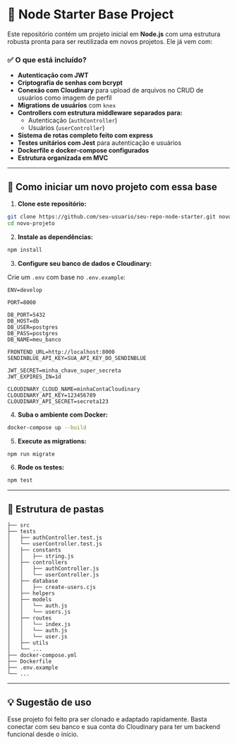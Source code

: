 # 🧱 Node Starter Base Project

Este repositório contém um projeto inicial em **Node.js** com uma estrutura robusta pronta para ser reutilizada em novos projetos. Ele já vem com:

### ✅ O que está incluído?

- **Autenticação com JWT**
- **Criptografia de senhas com bcrypt**
- **Conexão com Cloudinary** para upload de arquivos no CRUD de usuários como imagem de perfil
- **Migrations de usuários** com `knex`
- **Controllers com estrutura middleware separados para:**
  - Autenticação (`authController`)
  - Usuários (`userController`)
- **Sistema de rotas completo feito com express**
- **Testes unitários com Jest** para autenticação e usuários
- **Dockerfile e docker-compose configurados**
- **Estrutura organizada em MVC**

---

## 🚀 Como iniciar um novo projeto com essa base

1. **Clone este repositório:**

```bash
git clone https://github.com/seu-usuario/seu-repo-node-starter.git novo-projeto
cd novo-projeto
```

2. **Instale as dependências:**

```bash
npm install
```

3. **Configure seu banco de dados e Cloudinary:**

Crie um `.env` com base no `.env.example`:

```env
ENV=develop

PORT=8000

DB_PORT=5432
DB_HOST=db
DB_USER=postgres
DB_PASS=postgres
DB_NAME=meu_banco

FRONTEND_URL=http://localhost:8000
SENDINBLUE_API_KEY=SUA_API_KEY_DO_SENDINBLUE

JWT_SECRET=minha_chave_super_secreta
JWT_EXPIRES_IN=1d

CLOUDINARY_CLOUD_NAME=minhaContaCloudinary
CLOUDINARY_API_KEY=123456789
CLOUDINARY_API_SECRET=secreta123

```

4. **Suba o ambiente com Docker:**

```bash
docker-compose up --build
```

5. **Execute as migrations:**

```bash
npm run migrate
```

6. **Rode os testes:**

```bash
npm test
```

---

## 📁 Estrutura de pastas

```
├── src
├── tests
│   ├── authController.test.js
│   └── userController.test.js
│   ├── constants
│   │   ├── string.js
│   ├── controllers
│   │   ├── authController.js
│   │   └── userController.js
│   ├── database
│   │   ├── create-users.cjs
│   ├── helpers
│   ├── models
│   │   └── auth.js
│   │   └── users.js
│   ├── routes
│   │   └── index.js
│   │   └── auth.js
│   │   └── user.js
│   ├── utils
│   └── ...
├── docker-compose.yml
├── Dockerfile
├── .env.example
└── ...
```

---

## 💡 Sugestão de uso

Esse projeto foi feito pra ser clonado e adaptado rapidamente. Basta conectar com seu banco e sua conta do Cloudinary para ter um backend funcional desde o início.


